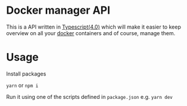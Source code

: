# Docker manager API 
This is a API written in [Typescript(4.0)](https://www.typescriptlang.org/) which will make it easier to keep overview on all your [docker](https://www.docker.com/) containers and of course, manage them.

# Usage
Install packages


``yarn`` or ``npm i``

Run it using one of the scripts defined in `package.json` e.g. `yarn dev`
